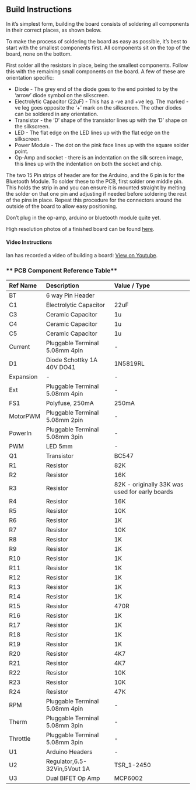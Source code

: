 ## Build Instructions

In it’s simplest form, building the board consists of soldering all components in their correct places, as shown below.

To make the process of soldering the board as easy as possible, it’s best to start with the smallest components first. All components sit on the top of the board, none on the bottom.

First solder all the resistors in place, being the smallest components. Follow this with the remaining small components on the board. A few of these are orientation specific:

* Diode - The grey end of the diode goes to the end pointed to by the ‘arrow’ diode symbol on the silkscreen.
* Electrolytic Capacitor \(22uF\) - This has a -ve and +ve leg. The marked -ve leg goes opposite the ‘+’ mark on the silkscreen. The other diodes can be soldered in any orientation.
* Transistor - the ‘D’ shape of the transistor lines up with the ‘D’ shape on the silkscreen.
* LED - The flat edge on the LED lines up with the flat edge on the silkscreen.
* Power Module - The dot on the pink face lines up with the square solder point.
* Op-Amp and socket - there is an indentation on the silk screen image, this lines up with the indentation on both the socket and chip.

The two 15 Pin strips of header are for the Arduino, and the 6 pin is for the Bluetooth Module. To solder these to the PCB, first solder one middle pin. This holds the strip in and you can ensure it is mounted straight by melting the solder on that one pin and adjusting if needed before soldering the rest of the pins in place. Repeat this procedure for the connectors around the outside of the board to allow easy positioning.

Don’t plug in the op-amp, arduino or bluetooth module quite yet.

High resolution photos of a finished board can be found [here](https://goo.gl/photos/QLNfrek9v2v522xa9).

#### Video Instructions

Ian has recorded a video of building a board: [View on Youtube](https://www.youtube.com/watch?v=PspD6s5LoBA).

### ** PCB Component Reference Table**

| **Ref Name** | **Description** | **Value / Type** |
| :--- | :--- | :--- |
| BT | 6 way Pin Header |  |
| C1 | Electrolytic Capacitor | 22uF |
| C3 | Ceramic Capacitor | 1u |
| C4 | Ceramic Capacitor | 1u |
| C5 | Ceramic Capacitor | 1u |
| Current | Pluggable Terminal 5.08mm 4pin | - |
| D1 | Diode Schottky 1A 40V DO41 | 1N5819RL |
| Expansion | - | - |
| Ext | Pluggable Terminal 5.08mm 4pin | - |
| FS1 | Polyfuse, 250mA | 250mA |
| MotorPWM | Pluggable Terminal 5.08mm 2pin | - |
| PowerIn | Pluggable Terminal 5.08mm 3pin | - |
| PWM | LED 5mm | - |
| Q1 | Transistor | BC547 |
| R1 | Resistor | 82K |
| R2 | Resistor | 16K |
| R3 | Resistor | 82K - originally 33K was used for early boards |
| R4 | Resistor | 16K |
| R5 | Resistor | 10K |
| R6 | Resistor | 1K |
| R7 | Resistor | 10K |
| R8 | Resistor | 1K |
| R9 | Resistor | 1K |
| R10 | Resistor | 1K |
| R11 | Resistor | 1K |
| R12 | Resistor | 1K |
| R13 | Resistor | 1K |
| R14 | Resistor | 1K |
| R15 | Resistor | 470R |
| R16 | Resistor | 1K |
| R17 | Resistor | 1K |
| R18 | Resistor | 1K |
| R19 | Resistor | 1K |
| R20 | Resistor | 4K7 |
| R21 | Resistor | 4K7 |
| R22 | Resistor | 10K |
| R23 | Resistor | 10K |
| R24 | Resistor | 47K |
| RPM | Pluggable Terminal 5.08mm 4pin | - |
| Therm | Pluggable Terminal 5.08mm 3pin | - |
| Throttle | Pluggable Terminal 5.08mm 3pin | - |
| U1 | Arduino Headers | - |
| U2 | Regulator,6.5-32Vin,5Vout 1A | TSR\_1-2450 |
| U3 | Dual BIFET Op Amp | MCP6002 |



